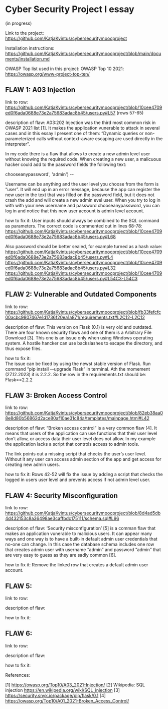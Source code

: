 
# Cyber Security Project I essay
(in progress)

Link to the project:
https://github.com/KatjaKvintus/cybersecuritymoocproject 

Installation instructions: 
https://github.com/KatjaKvintus/cybersecuritymoocproject/blob/main/documents/installation.md 

OWASP Top list used in this project: 
OWASP Top 10 2021: https://owasp.org/www-project-top-ten/


## FLAW 1: A03 Injection 

link to row: 
https://github.com/KatjaKvintus/cybersecuritymoocproject/blob/10cee4709ed0f6ada0688e73e2a75683adac8b45/users.py#L57 
(rows 57-65)

description of flaw: 
A03:202 Injection was the third most common risk in OWASP 2021 list [1]. It makes the application vunerable to attack in several cases and in this essay I present one of them: “Dynamic queries or non-parameterized calls without context-aware escaping are used directly in the interpreter”.

In my code there is a flaw that allows to create a new admin level user without knowing the required code. When creating a new user, a malicuous hacker could add to the password fields the following text:

chooseanypassword', 'admin') --

Username can be anything and the user level you choose from the form is “user”. It will end up in an error message, because the app can register the new user in the text that was filled on the password field, but it does not crash the add and will create a new admin evel user. When you try to log in with with your new username and password chooseanypassword, you can log in and notice that this new user account is admin level account. 

how to fix it: 
User inputs should always be combined to the SQL command as parameters. The correct code is commented out in lines 68-78: https://github.com/KatjaKvintus/cybersecuritymoocproject/blob/10cee4709ed0f6ada0688e73e2a75683adac8b45/users.py#L68 

Also password should be better sealed, for example turned as a hash value:
https://github.com/KatjaKvintus/cybersecuritymoocproject/blob/10cee4709ed0f6ada0688e73e2a75683adac8b45/users.py#L4
https://github.com/KatjaKvintus/cybersecuritymoocproject/blob/10cee4709ed0f6ada0688e73e2a75683adac8b45/users.py#L32 
https://github.com/KatjaKvintus/cybersecuritymoocproject/blob/10cee4709ed0f6ada0688e73e2a75683adac8b45/users.py#L54C3-L54C3 


## FLAW 2: Vulnerable and Outdated Components 
link to row: 
https://github.com/KatjaKvintus/cybersecuritymoocproject/blob/fb33fefcfc00acbc9807467e1d1736f20ea1a871/requirements.txt#L2C12-L2C12 

description of flaw: 
This version on Flask (0.1) is very old and outdated. There are four known security flaws and one of them is a Arbitrary File Download [3]. This one is an issue only when using Windows operating system. A hostile hancker can use backslashes to escape the directory, and thus expose files. 

how to fix it:  
The issue can be fixed by using the newst stable version of Flask. Run command “pip install --upgrade Flask” in terminal. Ath the momement (27.12.2023) it is 2.2.2. So the row in the requirements.txt should be:
Flask==2.2.2


## FLAW 3: Broken Access Control

link to row:
https://github.com/KatjaKvintus/cybersecuritymoocproject/blob/82eb38aa08e8d80b56862d2ace80af10ae31c84a/templates/mainpage.html#L42 

description of flaw:
“Broken access control” is a very common flaw [4]. It means that users of the application can use functions that their user level don’t allow, or access data their user level does not allow. In my example the application lacks a script that controls access to admin tools.

The link points out a missing script that checks the user’s user level. Without it any user can access admin section of the app and get access for creating new admin users. 

how to fix it: 
Rows 42-52 will fix the issue by adding a script that checks the logged in users user level and prevents access if not admin level user. 


## FLAW 4: Security Misconfiguration 

link to row: 
https://github.com/KatjaKvintus/cybersecuritymoocproject/blob/8d4ad5db4d432153c8a36498ae3caffbdc175111/schema.sql#L96 

description of flaw: 
‘Security misconfiguration’ [5] is a comman flaw that makes an application vunerable to malicious users. It can appear many ways and one way is to have a built-in default admin user credentials that no-one can change. In this case the database schema includes one row that creates admin user with username “admin” and password “admin” that are very easy to guess as they are sadly common [6].

how to fix it: 
Remove the linked row that creates a default admin user account.



## FLAW 5:

link to row:


description of flaw:


how to fix it: 




## FLAW 6:

link to row:


description of flaw:


how to fix it: 



References:

[1] https://owasp.org/Top10/A03_2021-Injection/ 
[2] Wikipedia: SQL injection https://en.wikipedia.org/wiki/SQL_injection 
[3] https://security.snyk.io/package/pip/flask/0.1 
[4] https://owasp.org/Top10/A01_2021-Broken_Access_Control/ 

